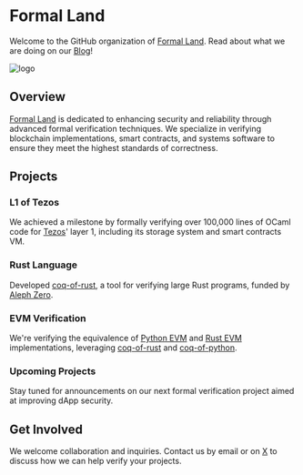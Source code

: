 # Formal Land
Welcome to the GitHub organization of [Formal Land](https://formal.land/). Read about what we are doing on our [Blog](https://formal.land/blog)!

![logo](https://formal.land/img/icons/land.png)

## Overview
[Formal Land](https://formal.land/) is dedicated to enhancing security and reliability through advanced formal verification techniques. We specialize in verifying blockchain implementations, smart contracts, and systems software to ensure they meet the highest standards of correctness.

## Projects
### L1 of Tezos
We achieved a milestone by formally verifying over 100,000 lines of OCaml code for [Tezos](https://tezos.com/)' layer 1, including its storage system and smart contracts VM.

### Rust Language
Developed [coq-of-rust](https://github.com/formal-land/coq-of-rust), a tool for verifying large Rust programs, funded by [Aleph Zero](https://alephzero.org/).

### EVM Verification
We're verifying the equivalence of [Python EVM](https://github.com/ethereum/execution-specs) and [Rust EVM](https://github.com/bluealloy/revm) implementations, leveraging [coq-of-rust](https://github.com/formal-land/coq-of-rust) and [coq-of-python](https://github.com/formal-land/coq-of-python).

### Upcoming Projects
Stay tuned for announcements on our next formal verification project aimed at improving dApp security.

## Get Involved
We welcome collaboration and inquiries. Contact us by email or on [X](https://x.com/LandFoobar) to discuss how we can help verify your projects.
